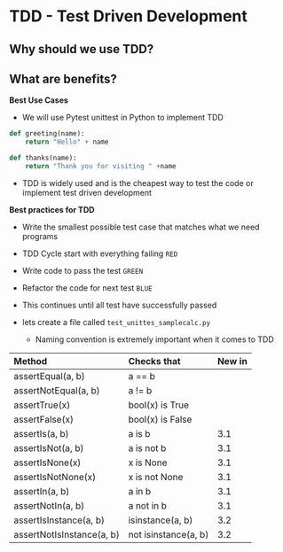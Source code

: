 # TDD - Test Driven Development
## Why should we use TDD?
## What are benefits?
**Best Use Cases**
- We will use Pytest unittest in Python to implement TDD


```python
def greeting(name):
    return "Hello" + name

def thanks(name):
    return "Thank you for visiting " +name
```

- TDD is widely used and is the cheapest way to test the code or implement test driven development

**Best practices for TDD**
- Write the smallest possible test case that matches what we need programs
- TDD Cycle start with everything failing `RED`
- Write code to pass the test `GREEN`
- Refactor the code for next test `BLUE`
- This continues until all test have successfully passed

- lets create a file called
`test_unittes_samplecalc.py`
  - Naming convention is extremely important when it comes to TDD
    


|Method |   Checks that|   New in |
|:---|:---|:---|
|assertEqual(a, b)        | a == b              ||
|assertNotEqual(a, b)     |    a != b              ||  
|assertTrue(x)            |    bool(x) is True     ||  
|assertFalse(x)           |    bool(x) is False    ||  
|assertIs(a, b)           |    a is b             |3.1|
|assertIsNot(a, b)        |    a is not b          |3.1|
|assertIsNone(x)          |    x is None           |3.1|
|assertIsNotNone(x)       |    x is not None       |3.1|
|assertIn(a, b)           |    a in b              |3.1|
|assertNotIn(a, b)        |    a not in b         |3.1|
|assertIsInstance(a, b)   |    isinstance(a, b)    |3.2|
|assertNotIsInstance(a, b)|    not isinstance(a, b)|3.2| 


